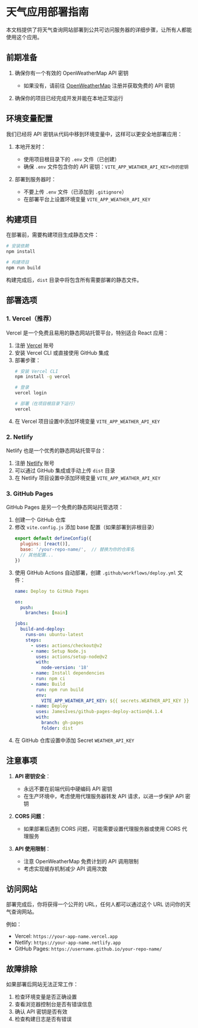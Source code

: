 # 天气应用部署指南

本文档提供了将天气查询网站部署到公共可访问服务器的详细步骤，让所有人都能使用这个应用。

## 前期准备

1. 确保你有一个有效的 OpenWeatherMap API 密钥
   - 如果没有，请前往 [OpenWeatherMap](https://openweathermap.org/) 注册并获取免费的 API 密钥

2. 确保你的项目已经完成开发并能在本地正常运行

## 环境变量配置

我们已经将 API 密钥从代码中移到环境变量中，这样可以更安全地部署应用：

1. 本地开发时：
   - 使用项目根目录下的 `.env` 文件（已创建）
   - 确保 `.env` 文件包含你的 API 密钥：`VITE_APP_WEATHER_API_KEY=你的密钥`

2. 部署到服务器时：
   - 不要上传 `.env` 文件（已添加到 `.gitignore`）
   - 在部署平台上设置环境变量 `VITE_APP_WEATHER_API_KEY`

## 构建项目

在部署前，需要构建项目生成静态文件：

```bash
# 安装依赖
npm install

# 构建项目
npm run build
```

构建完成后，`dist` 目录中将包含所有需要部署的静态文件。

## 部署选项

### 1. Vercel（推荐）

Vercel 是一个免费且易用的静态网站托管平台，特别适合 React 应用：

1. 注册 [Vercel](https://vercel.com/) 账号
2. 安装 Vercel CLI 或直接使用 GitHub 集成
3. 部署步骤：
   ```bash
   # 安装 Vercel CLI
   npm install -g vercel
   
   # 登录
   vercel login
   
   # 部署（在项目根目录下运行）
   vercel
   ```
4. 在 Vercel 项目设置中添加环境变量 `VITE_APP_WEATHER_API_KEY`

### 2. Netlify

Netlify 也是一个优秀的静态网站托管平台：

1. 注册 [Netlify](https://www.netlify.com/) 账号
2. 可以通过 GitHub 集成或手动上传 `dist` 目录
3. 在 Netlify 项目设置中添加环境变量 `VITE_APP_WEATHER_API_KEY`

### 3. GitHub Pages

GitHub Pages 是另一个免费的静态网站托管选项：

1. 创建一个 GitHub 仓库
2. 修改 `vite.config.js` 添加 base 配置（如果部署到非根目录）
   ```js
   export default defineConfig({
     plugins: [react()],
     base: '/your-repo-name/',  // 替换为你的仓库名
     // 其他配置...
   })
   ```
3. 使用 GitHub Actions 自动部署，创建 `.github/workflows/deploy.yml` 文件：
   ```yaml
   name: Deploy to GitHub Pages
   
   on:
     push:
       branches: [main]
   
   jobs:
     build-and-deploy:
       runs-on: ubuntu-latest
       steps:
         - uses: actions/checkout@v2
         - name: Setup Node.js
           uses: actions/setup-node@v2
           with:
             node-version: '18'
         - name: Install dependencies
           run: npm ci
         - name: Build
           run: npm run build
           env:
             VITE_APP_WEATHER_API_KEY: ${{ secrets.WEATHER_API_KEY }}
         - name: Deploy
           uses: JamesIves/github-pages-deploy-action@4.1.4
           with:
             branch: gh-pages
             folder: dist
   ```
4. 在 GitHub 仓库设置中添加 Secret `WEATHER_API_KEY`

## 注意事项

1. **API 密钥安全**：
   - 永远不要在前端代码中硬编码 API 密钥
   - 在生产环境中，考虑使用代理服务器转发 API 请求，以进一步保护 API 密钥

2. **CORS 问题**：
   - 如果部署后遇到 CORS 问题，可能需要设置代理服务器或使用 CORS 代理服务

3. **API 使用限制**：
   - 注意 OpenWeatherMap 免费计划的 API 调用限制
   - 考虑实现缓存机制减少 API 调用次数

## 访问网站

部署完成后，你将获得一个公开的 URL，任何人都可以通过这个 URL 访问你的天气查询网站。

例如：
- Vercel: `https://your-app-name.vercel.app`
- Netlify: `https://your-app-name.netlify.app`
- GitHub Pages: `https://username.github.io/your-repo-name/`

## 故障排除

如果部署后网站无法正常工作：

1. 检查环境变量是否正确设置
2. 查看浏览器控制台是否有错误信息
3. 确认 API 密钥是否有效
4. 检查构建日志是否有错误